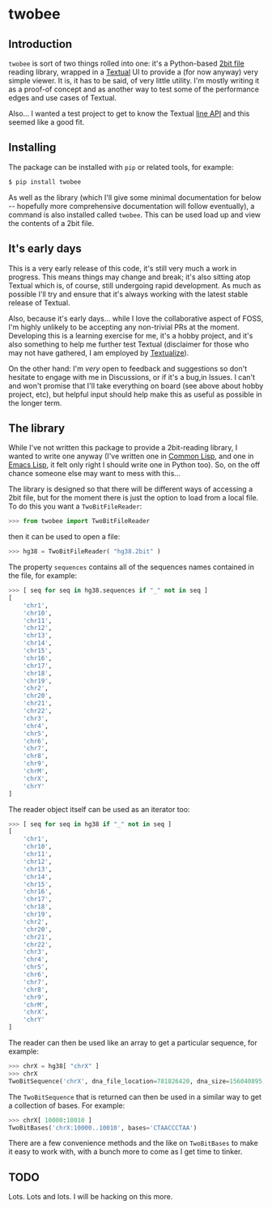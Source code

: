 # twobee

## Introduction

`twobee` is sort of two things rolled into one: it's a Python-based [2bit
file](https://genome.ucsc.edu/FAQ/FAQformat.html#format7) reading library,
wrapped in a [Textual](https://textual.textualize.io/) UI to provide a (for
now anyway) very simple viewer. It is, it has to be said, of very little
utility. I'm mostly writing it as a proof-of concept and as another way to
test some of the performance edges and use cases of Textual.

Also... I wanted a test project to get to know the Textual [line
API](https://textual.textualize.io/guide/widgets/#line-api) and this seemed
like a good fit.

## Installing

The package can be installed with `pip` or related tools, for example:

```sh
$ pip install twobee
```

As well as the library (which I'll give some minimal documentation for below
-- hopefully more comprehensive documentation will follow eventually), a
command is also installed called `twobee`. This can be used load up and view
the contents of a 2bit file.

## It's early days

This is a very early release of this code, it's still very much a work in
progress. This means things may change and break; it's also sitting atop
Textual which is, of course, still undergoing rapid development. As much as
possible I'll try and ensure that it's always working with the latest stable
release of Textual.

Also, because it's early days... while I love the collaborative aspect of
FOSS, I'm highly unlikely to be accepting any non-trivial PRs at the moment.
Developing this is a learning exercise for me, it's a hobby project, and
it's also something to help me further test Textual (disclaimer for those
who may not have gathered, I am employed by
[Textualize](https://www.textualize.io/)).

On the other hand: I'm *very* open to feedback and suggestions so don't
hesitate to engage with me in Discussions, or if it's a bug,in Issues. I
can't and won't promise that I'll take everything on board (see above about
hobby project, etc), but helpful input should help make this as useful as
possible in the longer term.

## The library

While I've not written this package to provide a 2bit-reading library, I
wanted to write one anyway (I've written one in [Common
Lisp](https://github.com/davep/org-davep-2bit), and one in [Emacs
Lisp](https://github.com/davep/2bit.el), it felt only right I should write
one in Python too). So, on the off chance someone else may want to mess with
this...

The library is designed so that there will be different ways of accessing a
2bit file, but for the moment there is just the option to load from a local
file. To do this you want a `TwoBitFileReader`:

```python
>>> from twobee import TwoBitFileReader
```

then it can be used to open a file:

```python
>>> hg38 = TwoBitFileReader( "hg38.2bit" )
```

The property `sequences` contains all of the sequences names contained in
the file, for example:

```python
>>> [ seq for seq in hg38.sequences if "_" not in seq ]
[
    'chr1',
    'chr10',
    'chr11',
    'chr12',
    'chr13',
    'chr14',
    'chr15',
    'chr16',
    'chr17',
    'chr18',
    'chr19',
    'chr2',
    'chr20',
    'chr21',
    'chr22',
    'chr3',
    'chr4',
    'chr5',
    'chr6',
    'chr7',
    'chr8',
    'chr9',
    'chrM',
    'chrX',
    'chrY'
]
```

The reader object itself can be used as an iterator too:

```python
>>> [ seq for seq in hg38 if "_" not in seq ]
[
    'chr1',
    'chr10',
    'chr11',
    'chr12',
    'chr13',
    'chr14',
    'chr15',
    'chr16',
    'chr17',
    'chr18',
    'chr19',
    'chr2',
    'chr20',
    'chr21',
    'chr22',
    'chr3',
    'chr4',
    'chr5',
    'chr6',
    'chr7',
    'chr8',
    'chr9',
    'chrM',
    'chrX',
    'chrY'
]
```

The reader can then be used like an array to get a particular sequence, for
example:

```python
>>> chrX = hg38[ "chrX" ]
>>> chrX
TwoBitSequence('chrX', dna_file_location=781826420, dna_size=156040895, len(n_blocks)=34, len(mask_blocks)=189177)
```

The `TwoBitSequence` that is returned can then be used in a similar way to
get a collection of bases. For example:

```python
>>> chrX[ 10000:10010 ]
TwoBitBases('chrX:10000..10010', bases='CTAACCCTAA')
```

There are a few convenience methods and the like on `TwoBitBases` to make it
easy to work with, with a bunch more to come as I get time to tinker.

## TODO

Lots. Lots and lots. I will be hacking on this more.

[//]: # (README.md ends here)
